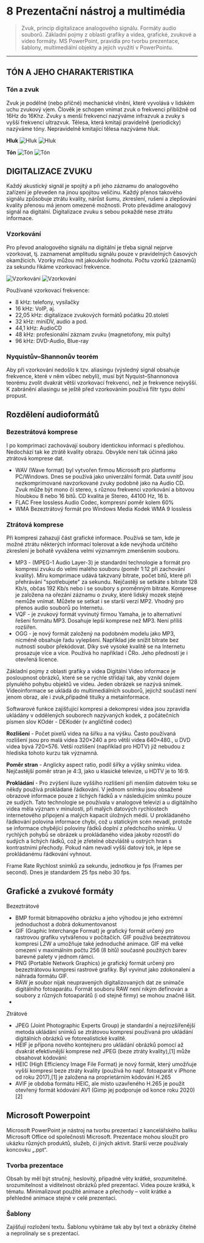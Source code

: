 # 8 Prezentační nástroj a multimédia

> Zvuk, princip digitalizace analogového signálu. Formáty audio souborů. Základní pojmy z oblasti grafiky a videa,
grafické, zvukové a video formáty. MS PowerPoint, pravidla pro tvorbu prezentace, šablony, multimediální
objekty a jejich využití v PowerPointu.

---
## TÓN A JEHO CHARAKTERISTIKA
### Tón a zvuk
Zvuk je podélné (nebo příčné) mechanické vlnění, které vyvolává v lidském uchu zvukový vjem. Člověk je schopen vnímat zvuk o frekvenci přibližně od 16Hz do 16Khz. Zvuky
 s menší frekvencí nazýváme infrazvuk a zvuky s vyšší frekvencí ultrazvuk. Tělesa, 
která kmitají pravidelně (periodicky) nazýváme tóny. Nepravidelně kmitající tělesa nazýváme hluk.

**Hluk**
![Hluk](images/hluk.png#gh-light-mode-only)
![Hluk](images/hluk.png#gh-dark-mode-only)

**Tón**
![Tón](images/ton.png#gh-light-mode-only)
![Tón](images/ton.png#gh-dark-mode-only)

## DIGITALIZACE ZVUKU
Každý akustický signál je spojitý a při jeho záznamu do analogového zařízení je převeden na jinou spojitou veličinu. Každý přenos takového signálu způsobuje ztrátu kvality, nárůst šumu, zkreslení, rušení a zlepšování kvality přenosu má jenom omezené možnosti.
Proto převádíme analogový signál na digitální. Digitalizace zvuku s sebou pokaždé nese ztrátu informace.

### Vzorkování
Pro převod analogového signálu na digitální je třeba signál nejprve vzorkovat, tj. zaznamenat amplitudu signálu pouze v pravidelných časových okamžicích. Vzorky můžou mít jakoukoliv hodnotu. Počtu vzorků (záznamů) za sekundu říkáme vzorkovací frekvence. 

![Vzorkování](images/vzorkovani.png#gh-light-mode-only)
![Vzorkování](images/vzorkovani.png#gh-dark-mode-only)

Používané vzorkovací frekvence:
* 8 kHz: telefony, vysílačky
* 16 kHz: VoIP, aj.
* 22,05 kHz: digitalizace zvukových formátů počátku 20.století
* 32 kHz: miniDV, audio a pod.
* 44,1 kHz: AudioCD
* 48 kHz: profesionální záznam zvuku (magnetofony, mix pulty)
* 96 kHz: DVD-Audio, Blue-ray

### Nyquistův–Shannonův teorém
Aby při vzorkování nedošlo k tzv. aliasingu (výsledný signál obsahuje frekvence, které v něm vůbec nebyli), musí být Nyquist–Shannonova teorému zvolit dvakrát větší vzorkovací frekvenci, než je frekvence nejvyšší. K zabránění aliasingu se ještě
před vzorkováním používá filtr typu dolní propust. 

## Rozdělení audioformátů
### Bezestrátová komprese
I po komprimaci zachovávají soubory identickou informaci s předlohou. Nedochází tak ke ztrátě kvality obrazu. Obvykle není tak účinná jako ztrátová komprese dat.

* WAV (Wave format) byl vytvořen firmou Microsoft pro platformu PC/Windows. Dnes se používá jako univerzální formát. Data uvnitř jsou nezkomprimované navzorkované zvuky podobně jako na Audio CD. Zvuk může být mono či stereo, s různou frekvencí vzorkování a bitovou hloubkou 8 nebo 16 bitů. CD kvalita je Stereo, 44100 Hz, 16 b.
* FLAC Free lossless Audio Codec, kompresní poměr kolem 60%
* WMA
Bezeztrátový formát pro Windows Media
Kodek WMA 9 lossless

### Ztrátová komprese
Při kompresi zahazují část grafické informace. Používá se tam, kde je možné ztrátu některých informací tolerovat a kde nevýhoda určitého zkreslení je bohatě vyvážena velmi významným zmenšením souboru.
* MP3 - (MPEG-1 Audio Layer-3) je standardní technologie a formát pro kompresi zvuku do velmi malého souboru (poměr 1:12 při zachování kvality). Míru komprimace udává takzvaný bitrate, počet bitů, které při přehrávání "spotřebujete" za sekundu. Nejčastěji se setkáte s bitrate 128 Kb/s, občas 192 Kb/s nebo i se soubory s proměnným bitrate. Komprese je založena na ořezání záznamu o zvuky, které lidský mozek stejně nemůže vnímat. Můžete se setkat i se starší verzí MP2. Vhodný pro přenos audio souborů po Internetu.
* VQF - je zvukový formát vyvinutý firmou Yamaha, je to alternativní řešení formátu MP3. Dosahuje lepší komprese než MP3. Není příliš rozšířen.
* OGG - je nový formát založený na podobném modelu jako MP3, nicméně obsahuje řadu vylepšení. Například jde snížit bitrate bez nutnosti soubor překódovat. Díky své vysoké kvalitě se na Internetu prosazuje více a více. Používá ho například i ČRo. Jeho předností je i otevřená licence.

Základní pojmy z oblasti grafiky a videa
Digitální Video informace je posloupnost obrázků, které se se rychle střídají tak, aby vznikl dojem plynulého pohybu objektů ve videu. Jeden obrázek se nazývá snímek. Videoinformace se ukládá do multimediálních souborů, jejichž součástí není jenom obraz, ale i zvuk,případně titulky a metainformace.

Softwarové funkce zajišťující kompresi a dekompresi videa jsou zpravidla ukládány v oddělených souborech nazývaných kodek, z počátečních písmen slov KOdér - DEKodér (v angličtině codec)

**Rozlišení** - Počet pixelů videa na šířku a na výšku. Často používaná rozlišení jsou pro malá videa 320×240 a pro větší videa 640×480., u DVD videa bývá 720×576. Vetší rozlišení (například pro HDTV) již nebudou z hlediska tohoto kurzu tak významná. 

**Poměr stran** - Anglicky aspect ratio, podíl šířky a výšky snímku videa. Nejčastější poměr stran je 4:3, jako u klasické televize, u HDTV je to 16:9. 

**Prokládání** - Pro zvýšení iluze vyššího rozlišení při menším datovém toku se někdy používá prokládané řádkování. V jednom snímku jsou obsažené obrazové informace pouze z lichých řádků a v následujícím snímku pouze ze sudých. Tato technologie se používala v analogové televizi a u digitálního videa měla význam v minulosti, při malých datových rychlostech internetového připojení a malých kapacit úložných médií. U prokládaného řádkování polovina informace chybí, což u statickým scén nevadí, protože se informace chybějící poloviny řádků doplní z předchozího snímku. U rychlých pohybů se obrázek u prokládaného videa jakoby rozostří do sudých a lichých řádků, což je zřetelné obzvláště u ostrých hran s kontrastními přechody. Pokud nám nevadí vyšší datový tok, je lépe se prokládanému řádkování vyhnout. 

Frame Rate 	Rychlost snímků za sekundu, jednotkou je fps (Frames per second). Dnes je standardem 25 fps nebo 30 fps. 

## Grafické a zvukové formáty

Bezeztrátové
* BMP formát bitmapového obrázku a jeho výhodou je jeho extrémní jednoduchost a dobrá dokumentovanost
* GIF (Graphic Interchange Format) je grafický formát určený pro rastrovou grafiku vytvářenou v počítačích. GIF používá bezeztrátovou kompresi LZW a umožňuje také jednoduché animace. GIF má velké omezení v maximálním počtu 256 (8 bitů) současně použitých barev barevné palety v jednom rámci.
* PNG (Portable Network Graphics) je grafický formát určený pro bezeztrátovou kompresi rastrové grafiky. Byl vyvinut jako zdokonalení a náhrada formátu GIF.
* RAW je soubor nijak neupravených digitalizovaných dat ze snímače digitálního fotoaparátu. Formát souboru RAW není nikým definován a soubory z různých fotoaparátů (i od stejné firmy) se mohou značně lišit.
* 
Ztrátové
* JPEG (Joint Photographic Experts Group) je standardní a nejrozšířenější metoda ukládání snímků se ztrátovou kompresí používaná pro ukládání digitálních obrázků ve fotorealistické kvalitě.
* HEIF je přípona nového kontejneru pro ukládání obrázků pomocí až dvakrát efektivnější komprese než JPEG (beze ztráty kvality),[1] může obsahovat kódování:
* HEIC (High Efficiency Image File Format) je nový formát, který umožňuje vyšší kompresi beze ztráty kvality (používá ho např. fotoaparát v iPhone od roku 2017),[1] je založena na proprietárním kódování H.265
* AVIF je obdoba formátu HEIC, ale místo uzavřeného H.265 je použit otevřený formát kódování AV1 (Gimp jej podporuje od konce roku 2020)[2]

## Microsoft Powerpoint
Microsoft PowerPoint je nástroj na tvorbu prezentací z kancelářského balíku Microsoft Office od společnosti Microsoft. Prezentace mohou sloužit pro ukázku různých produktů, služeb, či jiných aktivit. Starší verze používaly koncovku „.ppt“.
### Tvorba prezentace
Obsah by měl být stručný, heslovitý, případné věty krátké, srozumitelné. srozumitelnost a viditelnost obrázků před prezentací. Videa pouze krátká, k tématu. Minimalizovat použité animace a přechody – volit krátké a přehledné animace stejné v celé prezentaci.
### Šablony 
Zajišťují rozložení textu. Šablonu vybíráme tak aby byl text a obrázky čitelné a neprolínaly se s prezentací.
